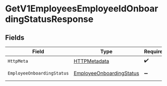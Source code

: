 # GetV1EmployeesEmployeeIdOnboardingStatusResponse


## Fields

| Field                                                                           | Type                                                                            | Required                                                                        | Description                                                                     |
| ------------------------------------------------------------------------------- | ------------------------------------------------------------------------------- | ------------------------------------------------------------------------------- | ------------------------------------------------------------------------------- |
| `HttpMeta`                                                                      | [HTTPMetadata](../../Models/Components/HTTPMetadata.md)                         | :heavy_check_mark:                                                              | N/A                                                                             |
| `EmployeeOnboardingStatus`                                                      | [EmployeeOnboardingStatus](../../Models/Components/EmployeeOnboardingStatus.md) | :heavy_minus_sign:                                                              | Example response.                                                               |